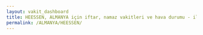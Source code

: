 ```yaml
---
layout: vakit_dashboard
title: HEESSEN, ALMANYA için iftar, namaz vakitleri ve hava durumu - ilçe/eyalet seç
permalink: /ALMANYA/HEESSEN/
---
```


<script type="text/javascript">
  var GLOBAL_COUNTRY = 'ALMANYA';
  var GLOBAL_CITY = 'HEESSEN';
  var GLOBAL_STATE = '';
  var lat = 72;
  var lon = 21;
</script>
